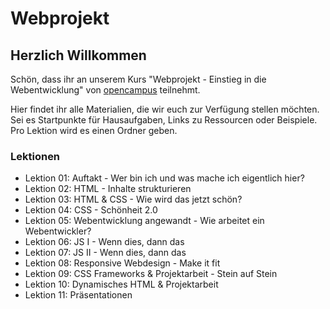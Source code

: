 # Webprojekt

## Herzlich Willkommen

Schön, dass ihr an unserem Kurs "Webprojekt - Einstieg in die Webentwicklung" von [opencampus](https://edu.opencampus.sh/) teilnehmt.

Hier findet ihr alle Materialien, die wir euch zur Verfügung stellen möchten. Sei es Startpunkte für Hausaufgaben, Links zu Ressourcen oder Beispiele. Pro Lektion wird es einen Ordner geben.

### Lektionen

- Lektion 01: Auftakt - Wer bin ich und was mache ich eigentlich hier?
- Lektion 02: HTML - Inhalte strukturieren
- Lektion 03: HTML & CSS - Wie wird das jetzt schön?
- Lektion 04: CSS - Schönheit 2.0
- Lektion 05: Webentwicklung angewandt - Wie arbeitet ein Webentwickler?
- Lektion 06: JS I - Wenn dies, dann das
- Lektion 07: JS II - Wenn dies, dann das
- Lektion 08: Responsive Webdesign - Make it fit
- Lektion 09: CSS Frameworks & Projektarbeit - Stein auf Stein
- Lektion 10: Dynamisches HTML & Projektarbeit
- Lektion 11: Präsentationen
